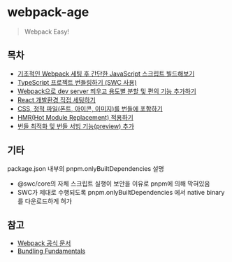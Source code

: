 # webpack-age

> Webpack Easy!

## 목차

- [기초적인 Webpack 세팅 후 간단한 JavaScript 스크립트 빌드해보기](https://github.com/jong-k/webpack-age/tree/main/notes/ch1.md)
- [TypeScript 프로젝트 번들링하기 (SWC 사용)](https://github.com/jong-k/webpack-age/tree/main/notes/ch2.md)
- [Webpack으로 dev server 띄우고 용도별 분할 및 편의 기능 추가하기](https://github.com/jong-k/webpack-age/tree/main/notes/ch3.md)
- [React 개발환경 직접 세팅하기](https://github.com/jong-k/webpack-age/tree/main/notes/ch4.md)
- [CSS, 정적 파일(폰트, 아이콘, 이미지)를 번들에 포함하기](https://github.com/jong-k/webpack-age/tree/main/notes/ch5.md)
- [HMR(Hot Module Replacement) 적용하기](https://github.com/jong-k/webpack-age/tree/main/notes/ch6.md)
- [번들 최적화 및 번들 서빙 기능(preview) 추가](https://github.com/jong-k/webpack-age/tree/main/notes/ch7.md)

## 기타

package.json 내부의 pnpm.onlyBuiltDependencies 설명

- @swc/core의 자체 스크립트 실행이 보안을 이유로 pnpm에 의해 막혀있음
- SWC가 제대로 수행되도록 pnpm.onlyBuiltDependencies 에서 native binary를 다운로드하게 허가

## 참고

- [Webpack 공식 문서](https://webpack.js.org/)
- [Bundling Fundamentals](https://frontend-fundamentals.com/bundling/)
